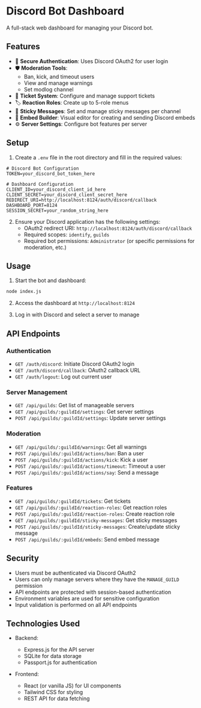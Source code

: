 # Discord Bot Dashboard

A full-stack web dashboard for managing your Discord bot.

## Features

- 🔐 **Secure Authentication**: Uses Discord OAuth2 for user login
- 🛡️ **Moderation Tools**: 
  - Ban, kick, and timeout users
  - View and manage warnings
  - Set modlog channel
- 🎫 **Ticket System**: Configure and manage support tickets
- 🏷️ **Reaction Roles**: Create up to 5-role menus
- 📌 **Sticky Messages**: Set and manage sticky messages per channel
- 🌈 **Embed Builder**: Visual editor for creating and sending Discord embeds
- ⚙️ **Server Settings**: Configure bot features per server

## Setup

1. Create a `.env` file in the root directory and fill in the required values:
```env
# Discord Bot Configuration
TOKEN=your_discord_bot_token_here

# Dashboard Configuration
CLIENT_ID=your_discord_client_id_here
CLIENT_SECRET=your_discord_client_secret_here
REDIRECT_URI=http://localhost:8124/auth/discord/callback
DASHBOARD_PORT=8124
SESSION_SECRET=your_random_string_here
```

2. Ensure your Discord application has the following settings:
   - OAuth2 redirect URI: `http://localhost:8124/auth/discord/callback`
   - Required scopes: `identify`, `guilds`
   - Required bot permissions: `Administrator` (or specific permissions for moderation, etc.)

## Usage

1. Start the bot and dashboard:
```bash
node index.js
```

2. Access the dashboard at `http://localhost:8124`

3. Log in with Discord and select a server to manage

## API Endpoints

### Authentication
- `GET /auth/discord`: Initiate Discord OAuth2 login
- `GET /auth/discord/callback`: OAuth2 callback URL
- `GET /auth/logout`: Log out current user

### Server Management
- `GET /api/guilds`: Get list of manageable servers
- `GET /api/guilds/:guildId/settings`: Get server settings
- `POST /api/guilds/:guildId/settings`: Update server settings

### Moderation
- `GET /api/guilds/:guildId/warnings`: Get all warnings
- `POST /api/guilds/:guildId/actions/ban`: Ban a user
- `POST /api/guilds/:guildId/actions/kick`: Kick a user
- `POST /api/guilds/:guildId/actions/timeout`: Timeout a user
- `POST /api/guilds/:guildId/actions/say`: Send a message

### Features
- `GET /api/guilds/:guildId/tickets`: Get tickets
- `GET /api/guilds/:guildId/reaction-roles`: Get reaction roles
- `POST /api/guilds/:guildId/reaction-roles`: Create reaction role
- `GET /api/guilds/:guildId/sticky-messages`: Get sticky messages
- `POST /api/guilds/:guildId/sticky-messages`: Create/update sticky message
- `POST /api/guilds/:guildId/embeds`: Send embed message

## Security

- Users must be authenticated via Discord OAuth2
- Users can only manage servers where they have the `MANAGE_GUILD` permission
- API endpoints are protected with session-based authentication
- Environment variables are used for sensitive configuration
- Input validation is performed on all API endpoints

## Technologies Used

- Backend:
  - Express.js for the API server
  - SQLite for data storage
  - Passport.js for authentication
  
- Frontend:
  - React (or vanilla JS) for UI components
  - Tailwind CSS for styling
  - REST API for data fetching